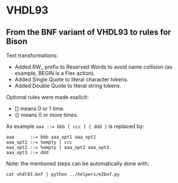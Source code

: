 # VHDL93

## From the BNF variant of VHDL93 to rules for Bison

Text transformations:
* Added RW_ prefix to Reserved Words to avoid name collision (as example, BEGIN is a Flex action).
* Added Single Quote to literal character tokens.
* Added Double Quote to literal string tokens.

Optional rules were made explicit:
* [] means 0 or 1 time.
* {} means 0 or more times.

As example ```aaa ::= bbb [ ccc ] { ddd }``` is replaced by:
```
aaa      ::= bbb aaa_opt1 aaa_opt2
aaa_opt1 ::= %empty | ccc
aaa_opt2 ::= %empty | aaa_opt2 aaa_opt3
aaa_opt3 ::= ddd
```

Note: the mentioned steps can be automatically done with:
```
cat vhdl93.bnf | python ../helpers/e2bnf.py
```

